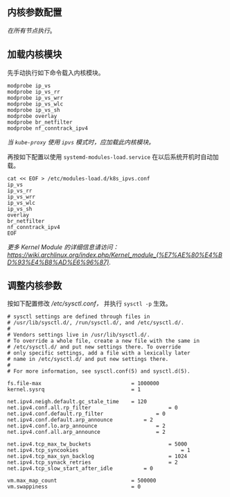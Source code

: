 ## 内核参数配置

*在所有节点执行*。


## 加载内核模块

先手动执行如下命令载入内核模块。

```shell
modprobe ip_vs
modprobe ip_vs_rr
modprobe ip_vs_wrr
modprobe ip_vs_wlc
modprobe ip_vs_sh
modprobe overlay
modprobe br_netfilter
modprobe nf_conntrack_ipv4
```

*当 `kube-proxy` 使用 `ipvs` 模式时，应加载此内核模块。*



再按如下配置以使用 `systemd-modules-load.service` 在以后系统开机时自动加载。

```shell
cat << EOF > /etc/modules-load.d/k8s_ipvs.conf
ip_vs
ip_vs_rr
ip_vs_wrr
ip_vs_wlc
ip_vs_sh
overlay
br_netfilter
nf_conntrack_ipv4
EOF
```

*更多 Kernel Module 的详细信息请访问： https://wiki.archlinux.org/index.php/Kernel_module_(%E7%AE%80%E4%BD%93%E4%B8%AD%E6%96%87)*.


## 调整内核参数

按如下配置修改 */etc/sysctl.conf，* 并执行 `sysctl -p` 生效。

```shell
# sysctl settings are defined through files in
# /usr/lib/sysctl.d/, /run/sysctl.d/, and /etc/sysctl.d/.
#
# Vendors settings live in /usr/lib/sysctl.d/.
# To override a whole file, create a new file with the same in
# /etc/sysctl.d/ and put new settings there. To override
# only specific settings, add a file with a lexically later
# name in /etc/sysctl.d/ and put new settings there.
#
# For more information, see sysctl.conf(5) and sysctl.d(5).

fs.file-max                             = 1000000
kernel.sysrq                            = 1

net.ipv4.neigh.default.gc_stale_time    = 120
net.ipv4.conf.all.rp_filter 						= 0
net.ipv4.conf.default.rp_filter 				= 0
net.ipv4.conf.default.arp_announce 			= 2
net.ipv4.conf.lo.arp_announce 					= 2
net.ipv4.conf.all.arp_announce 					= 2

net.ipv4.tcp_max_tw_buckets 						= 5000
net.ipv4.tcp_syncookies 								= 1
net.ipv4.tcp_max_syn_backlog 						= 1024
net.ipv4.tcp_synack_retries 						= 2
net.ipv4.tcp_slow_start_after_idle 			= 0

vm.max_map_count                        = 500000
vm.swappiness                           = 0
```